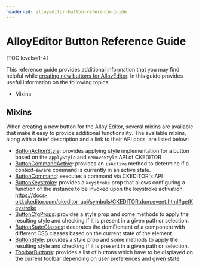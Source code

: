 ```yaml
---
header-id: alloyeditor-button-reference-guide
---
```


# AlloyEditor Button Reference Guide

[TOC levels=1-4]

This reference guide provides additional information that you may find helpful 
while 
[creating new buttons for AlloyEditor](/docs/7-2/frameworks/-/knowledge_base/f/creating-new-buttons-for-alloyeditor). 
In this guide provides useful information on the following topics:

- Mixins

## Mixins

When creating a new button for the Alloy Editor, several mixins are available 
that make it easy to provide additional functionality. The available mixins, 
along with a brief description and a link to their API docs, are listed below:

- [ButtonActionStyle](https://github.com/liferay/alloy-editor/tree/master/src/ui/react/src/components/base/button-action-style): 
provides applying style implementation for a button based on the `applyStyle` and `removeStyle` API of CKEDITOR
- [ButtonCommandActive](https://alloyeditor.com/api/1.5.0/ButtonCommandActive.html): 
provides an `isActive` method to determine if a context-aware command is currently in an active state.
- [ButtonCommand](https://alloyeditor.com/api/1.5.0/ButtonCommand.html): 
executes a command via CKEDITOR's API
- [ButtonKeystroke](https://alloyeditor.com/api/1.5.0/ButtonKeystroke.html): 
provides a `keystroke` prop that allows configuring a function of the instance to be invoked upon the keystroke activation. 
https://docs-old.ckeditor.com/ckeditor_api/symbols/CKEDITOR.dom.event.html#getKeystroke
- [ButtonCfgProps](https://alloyeditor.com/api/1.5.0/ButtonCfgProps.html): 
provides a style prop and some methods to apply the resulting style and checking if it is present in a given path or selection.
- [ButtonStateClasses](https://alloyeditor.com/api/1.5.0/ButtonStateClasses.html): 
decorates the domElement of a component with different CSS classes based on the current state of the element.
- [ButtonStyle](https://alloyeditor.com/api/1.5.0/ButtonStyle.html): 
provides a style prop and some methods to apply the resulting style and checking if it is present in a given path or selection.
- [ToolbarButtons](https://alloyeditor.com/api/1.5.0/ToolbarButtons.html): 
provides a list of buttons which have to be displayed on the current toolbar depending on user preferences and given state.
